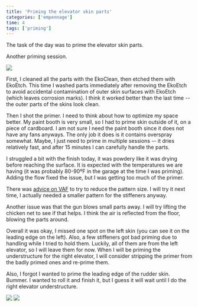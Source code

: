 ```yaml
---
title: 'Priming the elevator skin parts'
categories: ['empennage']
time: 4
tags: ['priming']
---
```


The task of the day was to prime the elevator skin parts.

<!-- more -->

Another priming session.

![](0-parts-ready-for-scuffing.jpeg)

First, I cleaned all the parts with the EkoClean, then etched them with EkoEtch. This time I washed parts immediately after removing the EkoEtch to avoid accidental contamination of outer skin surfaces with EkoEtch (which leaves corrosion marks). I think it worked better than the last time -- the outer parts of the skins look clean.

Then I shot the primer. I need to think about how to optimize my space better. My paint booth is very small, so I had to prime skin outside of it, on a piece of cardboard. I am not sure I need the paint booth since it does not have any fans anyways. The only job it does is it contains overspray somewhat. Maybe, I just need to prime in multiple sessions -- it dries relatively fast, and after 15 minutes I can carefully handle the parts.

I struggled a bit with the finish today, it was powdery like it was drying before reaching the surface. It is expected with the temperatures we are having (it was probably 80-90ºF in the garage at the time I was priming). Adding the flow fixed the issue, but I was getting too much of the primer.

There was [advice on VAF](https://vansairforce.net/community/showthread.php?t=9413) to try to reduce the pattern size. I will try it next time, I actually needed a smaller pattern for the stiffeners anyway.

Another issue was that the gun blows small parts away. I will try lifting the chicken net to see if that helps. I think the air is reflected from the floor, blowing the parts around.

Overall it was okay, I missed one spot on the left skin (you can see it on the leading edge on the left). Also, a few stiffeners got bad priming due to handling while I tried to hold them. Luckily, all of them are from the left elevator, so I will leave them for now. When I will be priming the understructure for the right elevator, I will consider stripping the primer from the badly primed ones and re-prime them.

Also, I forgot I wanted to prime the leading edge of the rudder skin. Bummer. I wanted to roll it and finish it, but I guess it will wait until I do the right elevator understructure.

![](1-stiffeners-primed.jpeg)
![](2-the-left-elevator-skin.jpeg)